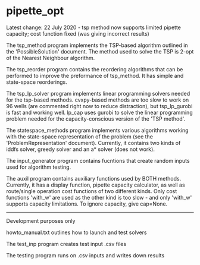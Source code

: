 # pipette_opt

Latest change: 22 July 2020 - tsp method now supports limited pipette capacity; cost function fixed (was giving incorrect results)

The tsp_method program implements the TSP-based algorithm outlined in the 'PossibleSolution' document.
The method used to solve the TSP is 2-opt of the Nearest Neighbour algorithm.

The tsp_reorder program contains the reordering algorithms that can be performed to improve the preformance of tsp_method.
It has simple and state-space reorderings.

The tsp_lp_solver program implements linear programming solvers needed for the tsp-based methods.
cvxpy-based methods are too slow to work on 96 wells (are commented right now to reduce distraction), but tsp_lp_gurobi is fast and working well.
lp_cap uses gurobi to solve the linear programming problem needed for the capacity-conscious version of the 'TSP method'.

The statespace_methods program implements various algorithms working with the state-space representation of the problem (see the 'ProblemRepresentation' document).
Currently, it contains two kinds of iddfs solver, greedy solver and an a* solver (does not work).

The input_generator program contains fucntions that create random inputs used for algorithm testing.

The auxil program contains auxiliary functions used by BOTH methods.
Currently, it has a display function, pipette capacity calculator, as well as route/single operation cost functions of two different kinds.
Only cost functions 'with_w' are used as the other kind is too slow - and only 'with_w' supports capacity limitations. To ignore capacity, give cap=None.

***
Development purposes only

howto_manual.txt outlines how to launch and test solvers

The test_inp program creates test input .csv files

The testing program runs on .csv inputs and writes down results
